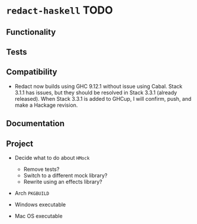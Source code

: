 # `redact-haskell` TODO

## Functionality

## Tests

## Compatibility

* Redact now builds using GHC 9.12.1 without issue using Cabal.  Stack 3.1.1
  has issues, but they should be resolved in Stack 3.3.1 (already released).
  When Stack 3.3.1 is added to GHCup, I will confirm, push, and make a Hackage
  revision.

## Documentation

## Project

* Decide what to do about `HMock`
    * Remove tests?
    * Switch to a different mock library?
    * Rewrite using an effects library?

* Arch `PKGBUILD`
* Windows executable
* Mac OS executable
